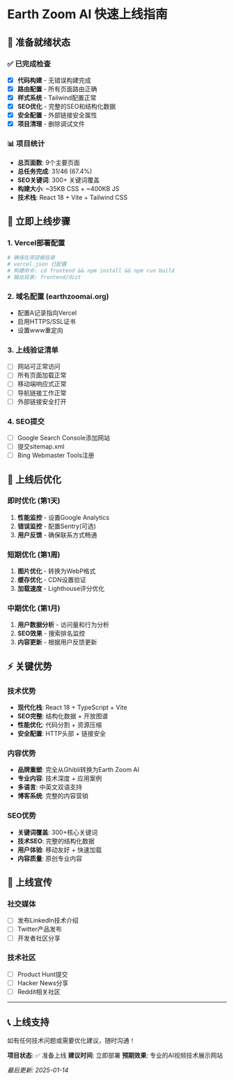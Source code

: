 # Earth Zoom AI 快速上线指南

## 🚀 准备就绪状态

### ✅ 已完成检查
- [x] **代码构建** - 无错误构建完成
- [x] **路由配置** - 所有页面路由正确
- [x] **样式系统** - Tailwind配置正常
- [x] **SEO优化** - 完整的SEO和结构化数据
- [x] **安全配置** - 外部链接安全属性
- [x] **项目清理** - 删除调试文件

### 📊 项目统计
- **总页面数**: 9个主要页面
- **总任务完成**: 31/46 (67.4%)
- **SEO关键词**: 300+ 关键词覆盖
- **构建大小**: ~35KB CSS + ~400KB JS
- **技术栈**: React 18 + Vite + Tailwind CSS

## 🎯 立即上线步骤

### 1. Vercel部署配置
```bash
# 确保在项目根目录
# vercel.json 已配置
# 构建命令: cd frontend && npm install && npm run build
# 输出目录: frontend/dist
```

### 2. 域名配置 (earthzoomai.org)
- 配置A记录指向Vercel
- 启用HTTPS/SSL证书
- 设置www重定向

### 3. 上线验证清单
- [ ] 网站可正常访问
- [ ] 所有页面加载正常
- [ ] 移动端响应式正常
- [ ] 导航链接工作正常
- [ ] 外部链接安全打开

### 4. SEO提交
- [ ] Google Search Console添加网站
- [ ] 提交sitemap.xml
- [ ] Bing Webmaster Tools注册

## 🔧 上线后优化

### 即时优化 (第1天)
1. **性能监控** - 设置Google Analytics
2. **错误监控** - 配置Sentry(可选)
3. **用户反馈** - 确保联系方式畅通

### 短期优化 (第1周)
1. **图片优化** - 转换为WebP格式
2. **缓存优化** - CDN设置验证
3. **加载速度** - Lighthouse评分优化

### 中期优化 (第1月)
1. **用户数据分析** - 访问量和行为分析
2. **SEO效果** - 搜索排名监控
3. **内容更新** - 根据用户反馈更新

## ⚡ 关键优势

### 技术优势
- **现代化栈**: React 18 + TypeScript + Vite
- **SEO完整**: 结构化数据 + 开放图谱
- **性能优化**: 代码分割 + 资源压缩
- **安全配置**: HTTP头部 + 链接安全

### 内容优势
- **品牌重塑**: 完全从Ghibli转换为Earth Zoom AI
- **专业内容**: 技术深度 + 应用案例
- **多语言**: 中英文双语支持
- **博客系统**: 完整的内容营销

### SEO优势
- **关键词覆盖**: 300+核心关键词
- **技术SEO**: 完整的结构化数据
- **用户体验**: 移动友好 + 快速加载
- **内容质量**: 原创专业内容

## 🎉 上线宣传

### 社交媒体
- [ ] 发布LinkedIn技术介绍
- [ ] Twitter产品发布
- [ ] 开发者社区分享

### 技术社区
- [ ] Product Hunt提交
- [ ] Hacker News分享
- [ ] Reddit相关社区

---

## 📞 上线支持

如有任何技术问题或需要优化建议，随时沟通！

**项目状态**: ✅ 准备上线
**建议时间**: 立即部署
**预期效果**: 专业的AI视频技术展示网站

*最后更新: 2025-01-14* 